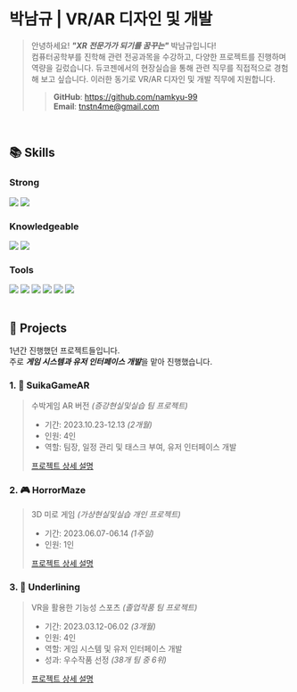 # 박남규 | VR/AR 디자인 및 개발
> 안녕하세요! ***"XR 전문가가 되기를 꿈꾸는"*** 박남규입니다!  
> 컴퓨터공학부를 진학해 관련 전공과목을 수강하고, 다양한 프로젝트를 진행하며 역량을 길렀습니다.
> 듀코젠에서의 현장실습을 통해 관련 직무를 직접적으로 경험해 보고 싶습니다.
> 이러한 동기로 VR/AR 디자인 및 개발 직무에 지원합니다.  
>> **GitHub**: https://github.com/namkyu-99  
>> **Email**: tnstn4me@gmail.com

<br />

## 📚 Skills
### Strong
<div>
  <img src="https://img.shields.io/badge/unity-000000.svg?style=for-the-badge&logo=unity&logoColor=white" />
  <img src="https://img.shields.io/badge/c%23-642075.svg?style=for-the-badge&logo=c%23&logoColor=white" />
</div>

### Knowledgeable
<div>
  <img src="https://img.shields.io/badge/python-3670A0?style=for-the-badge&logo=python&logoColor=ffdd54" />
  <img src="https://img.shields.io/badge/c%2B%2B-00427E?style=for-the-badge&logo=c%2B%2B&logoColor=white" />
</div>

### Tools
<div>
  <img src="https://img.shields.io/badge/git-F05033.svg?style=for-the-badge&logo=git&logoColor=white" />
  <img src="https://img.shields.io/badge/github-181717.svg?style=for-the-badge&logo=github&logoColor=white" />
  <img src="https://img.shields.io/badge/premiere%20pro-000058.svg?style=for-the-badge&logo=adobepremierepro&logoColor=9494F7" />
  <img src="https://img.shields.io/badge/audition-000058.svg?style=for-the-badge&logo=adobeaudition&logoColor=9494F7" />
  <img src="https://img.shields.io/badge/graphic-gray.svg?style=for-the-badge" />
  <img src="https://img.shields.io/badge/office-gray.svg?style=for-the-badge" />
</div>

<br />

## 📝 Projects
1년간 진행했던 프로젝트들입니다.  
주로 ***게임 시스템과 유저 인터페이스 개발***을 맡아 진행했습니다.

### 1. 🍉 SuikaGameAR
> 수박게임 AR 버전 _(증강현실및실습 팀 프로젝트)_
>
> - 기간: 2023.10.23-12.13 _(2개월)_
> - 인원: 4인
> - 역할: 팀장, 일정 관리 및 태스크 부여, 유저 인터페이스 개발
>
> [프로젝트 상세 설명](https://github.com/namkyu-99/SuikaGameAR)

### 2. 🎮 HorrorMaze
> 3D 미로 게임 _(가상현실및실습 개인 프로젝트)_
>
> - 기간: 2023.06.07-06.14 _(1주일)_
> - 인원: 1인
>
> [프로젝트 상세 설명](https://github.com/namkyu-99/HorrorMaze)

### 3. 💪 Underlining
> VR을 활용한 기능성 스포츠 _(졸업작품 팀 프로젝트)_
>
> - 기간: 2023.03.12-06.02 _(3개월)_
> - 인원: 4인
> - 역할: 게임 시스템 및 유저 인터페이스 개발
> - 성과: 우수작품 선정 _(38개 팀 중 6위)_
>
> [프로젝트 상세 설명](https://github.com/namkyu-99/Underlining)
